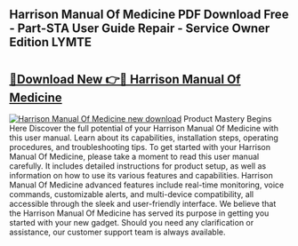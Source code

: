 ## Harrison Manual Of Medicine PDF Download Free - Part-STA User Guide Repair - Service Owner Edition LYMTE

# <h2><a href="http://bc39790.oget.top/?id=Harrison+Manual+Of+Medicine">🔗Download New 👉🔴 Harrison Manual Of Medicine</a></h2>

[![Harrison Manual Of Medicine new download](https://i.imgur.com/5g1atiW.png)](http://bc39790.oget.top/?id=Harrison+Manual+Of+Medicine)
Product Mastery Begins Here Discover the full potential of your Harrison Manual Of Medicine with this user manual. Learn about its capabilities, installation steps, operating procedures, and troubleshooting tips. To get started with your Harrison Manual Of Medicine, please take a moment to read this user manual carefully. It includes detailed instructions for product setup, as well as information on how to use its various features and capabilities. Harrison Manual Of Medicine advanced features include real-time monitoring, voice commands, customizable alerts, and multi-device compatibility, all accessible through the sleek and user-friendly interface. We believe that the Harrison Manual Of Medicine has served its purpose in getting you started with your new gadget. Should you need any clarification or assistance, our customer support team is always available.
